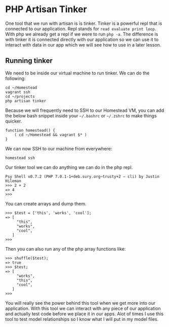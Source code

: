 # PHP Artisan Tinker

One tool that we run with artisan is is tinker. Tinker is a powerful repl that is connected to our application. Repl stands for `read evaluate print loop`. With php we already get a repl if we were to run `php -a`. The difference is with tinker it is connected directly with our application so we can use it to interact with data in our app which we will see how to use in a later lesson.

## Running tinker

We need to be inside our virtual machine to run tinker. We can do the following:

```
cd ~/Homestead
vagrant ssh
cd ~/projects
php artisan tinker
```

Because we will frequently need to SSH to our Homestead VM, you can add the below bash snippet inside your `~/.bashrc` or `~/.zshrc` to make things quicker.

```
function homestead() {
    ( cd ~/Homestead && vagrant $* )
}
```

We can now SSH to our machine from everywhere:

```
homestead ssh
```

Our tinker tool we can do anything we can do in the php repl.

```
Psy Shell v0.7.2 (PHP 7.0.1-1+deb.sury.org~trusty+2 — cli) by Justin Hileman
>>> 2 + 2
=> 4
>>>
```

You can create arrays and dump them.

```
>>> $test = ['this', 'works', 'cool'];
=> [
     "this",
     "works",
     "cool",
   ]
>>>
```
Then you can also run any of the php array functions like:

```
>>> shuffle($test);
=> true
>>> $test;
=> [
     "works",
     "this",
     "cool",
   ]
>>>
```
You will really see the power behind this tool when we get more into our application. With this tool we can interact with any piece of our application and actually test code before we place it in our apps. Alot of times I use this tool to test model relationships so I know what I will put in my model files.
